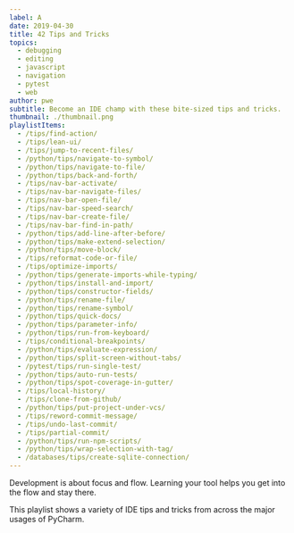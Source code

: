 ```yaml
---
label: A
date: 2019-04-30
title: 42 Tips and Tricks
topics:
  - debugging
  - editing
  - javascript
  - navigation
  - pytest
  - web
author: pwe
subtitle: Become an IDE champ with these bite-sized tips and tricks.
thumbnail: ./thumbnail.png
playlistItems:
  - /tips/find-action/
  - /tips/lean-ui/
  - /tips/jump-to-recent-files/
  - /python/tips/navigate-to-symbol/
  - /python/tips/navigate-to-file/
  - /python/tips/back-and-forth/
  - /tips/nav-bar-activate/
  - /tips/nav-bar-navigate-files/
  - /tips/nav-bar-open-file/
  - /tips/nav-bar-speed-search/
  - /tips/nav-bar-create-file/
  - /tips/nav-bar-find-in-path/
  - /python/tips/add-line-after-before/
  - /python/tips/make-extend-selection/
  - /python/tips/move-block/
  - /tips/reformat-code-or-file/
  - /tips/optimize-imports/
  - /python/tips/generate-imports-while-typing/
  - /python/tips/install-and-import/
  - /python/tips/constructor-fields/
  - /python/tips/rename-file/
  - /python/tips/rename-symbol/
  - /python/tips/quick-docs/
  - /python/tips/parameter-info/
  - /python/tips/run-from-keyboard/
  - /tips/conditional-breakpoints/
  - /python/tips/evaluate-expression/
  - /python/tips/split-screen-without-tabs/
  - /pytest/tips/run-single-test/
  - /python/tips/auto-run-tests/
  - /python/tips/spot-coverage-in-gutter/
  - /tips/local-history/
  - /tips/clone-from-github/
  - /python/tips/put-project-under-vcs/
  - /tips/reword-commit-message/
  - /tips/undo-last-commit/
  - /tips/partial-commit/
  - /python/tips/run-npm-scripts/
  - /python/tips/wrap-selection-with-tag/
  - /databases/tips/create-sqlite-connection/
---
```


Development is about focus and flow. Learning your tool helps you get
into the flow and stay there.

This playlist shows a variety of IDE tips and tricks from across the
major usages of PyCharm.
